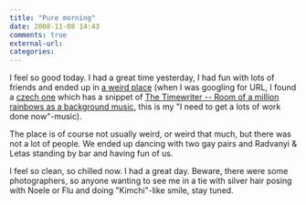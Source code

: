 ```yaml
---
title: "Pure morning"
date: 2008-11-08 14:43
comments: true
external-url:
categories:
---
```

I feel so good today. I had a great time yesterday, I had fun with lots of friends and ended up in [a weird place][1] (when I was googling for URL, I found a [czech one][2] which has a snippet of [The Timewriter -- Room of a million rainbows as a background music][3], this is my "I need to get a lots of work done now"-music).  
  
The place is of course not usually weird, or weird that much, but there was not a lot of people. We ended up dancing with two gay pairs and Radvanyi &amp; Letas standing by bar and having fun of us.  
  
I feel so clean, so chilled now. I had a great day. Beware, there were some photographers, so anyone wanting to see me in a tie with silver hair posing with Noele or Flu and doing "Kimchi"-like smile, stay tuned.

  [1]: http://www.mojaradost.sk/
  [2]: http://www.radostfx.cz/
  [3]: http://www.youtube.com/watch?v=mqmu0W6St6M
